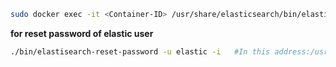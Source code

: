 ```bash
sudo docker exec -it <Container-ID> /usr/share/elasticsearch/bin/elasticsearch-reset-password --username kibana_system #For Reset Passowrd In Elasticsearch
```
**for reset password of elastic user**
```bash
./bin/elastisearch-reset-password -u elastic -i   #In this address:/usr/share/kibana
```
